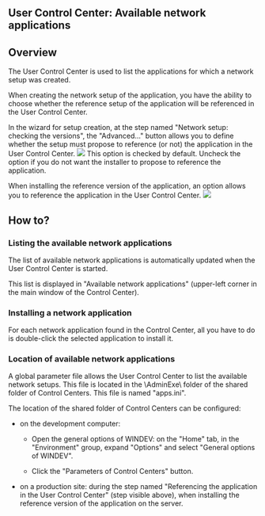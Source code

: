 


## User Control Center: Available network applications
			



<a name="NOTE1"></a>
<a name="NOTE1_1"></a>


## Overview
<a name="overview_ELTTEXTE000112"></a>
The User Control Center is used to list the applications for which a network setup was created.

When creating the network setup of the application, you have the ability to choose whether the reference setup of the application will be referenced in the User Control Center.

In the wizard for setup creation, at the step named "Network setup: checking the versions", the "Advanced..." button allows you to define whether the setup must propose to reference (or not) the application in the User Control Center.
![](https://doc.pcsoft.fr/en-US/images/image.awp?langid=3&name=CC_User_Option_Install.gif)
This option is checked by default. Uncheck the option if you do not want the installer to propose to reference the application.

When installing the reference version of the application, an option allows you to reference the application in the User Control Center.
![](https://doc.pcsoft.fr/en-US/images/image.awp?langid=3&name=CC_User_Option_Install2.gif)


<a name="NOTE2"></a>
<a name="NOTE2_1"></a>


## How to?
<a name="how_ELTTEXTE000136"></a>


### Listing the available network applications
<a name="listing_the_available_network_applications_ELTPARAGRAPHE000027"></a>

The list of available network applications is automatically updated when the User Control Center is started.

This list is displayed in "Available network applications" (upper-left corner in the main window of the Control Center).
<a name="NOTE2_2"></a>


### Installing a network application
<a name="installing_network_application_ELTPARAGRAPHE000036"></a>

For each network application found in the Control Center, all you have to do is double-click the selected application to install it.
<a name="NOTE2_3"></a>


### Location of available network applications 
<a name="location_available_network_applications_ELTPARAGRAPHE000043"></a>

A global parameter file allows the User Control Center to list the available network setups. This file is located in the \\AdminExe\\ folder of the shared folder of Control Centers. This file is named "apps.ini".

The location of the shared folder of Control Centers can be configured:

- on the development computer: 

	- Open the general options of WINDEV: on the "Home" tab, in the "Environment" group, expand "Options" and select "General options of WINDEV". 

	- Click the "Parameters of Control Centers" button.




- on a production site: during the step named "Referencing the application in the User Control Center" (step visible above), when installing the reference version of the application on the server.





